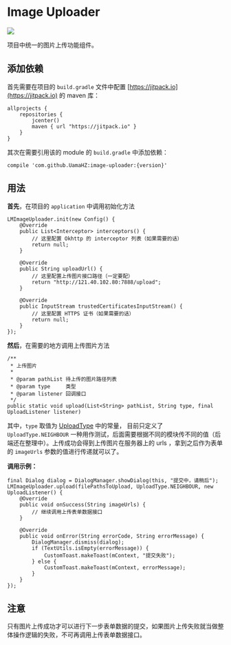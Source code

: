 # Image Uploader
[![](https://jitpack.io/v/UamaHZ/image-uploader.svg)](https://jitpack.io/#UamaHZ/image-uploader)

项目中统一的图片上传功能组件。

## 添加依赖
首先需要在项目的 `build.gradle` 文件中配置 [https://jitpack.io](https://jitpack.io) 的 maven 库：
```
allprojects {
    repositories {
        jcenter()
        maven { url "https://jitpack.io" }
    }
}
```
其次在需要引用该的 module 的 `build.gradle` 中添加依赖：
```
compile 'com.github.UamaHZ:image-uploader:{version}'
```

## 用法
**首先**，在项目的 `application` 中调用初始化方法
```
LMImageUploader.init(new Config() {
    @Override
    public List<Interceptor> interceptors() {
        // 这里配置 Okhttp 的 interceptor 列表（如果需要的话）
        return null;
    }

    @Override
    public String uploadUrl() {
        // 这里配置上传图片接口路径（一定要配）
        return "http://121.40.102.80:7888/upload";
    }

    @Override
    public InputStream trustedCertificatesInputStream() {
        // 这里配置 HTTPS 证书（如果需要的话）
        return null;
    }
});
```

**然后**，在需要的地方调用上传图片方法
```
/**
 * 上传图片
 *
 * @param pathList 待上传的图片路径列表
 * @param type     类型
 * @param listener 回调接口
 */
public static void upload(List<String> pathList, String type, final UploadListener listener)
```
其中，`type` 取值为 [UploadType](https://github.com/UamaHZ/image-uploader/blob/master/src/main/java/cn/com/uama/imageuploader/UploadType.java) 中的常量，
目前只定义了 `UploadType.NEIGHBOUR` 一种用作测试，后面需要根据不同的模块传不同的值（后端还在整理中）。上传成功会得到上传图片在服务器上的 urls ，拿到之后作为表单的 `imageUrls` 参数的值进行传递就可以了。

**调用示例：**
```
final Dialog dialog = DialogManager.showDialog(this, "提交中，请稍后");
LMImageUploader.upload(filePathsToUpload, UploadType.NEIGHBOUR, new UploadListener() {
    @Override
    public void onSuccess(String imageUrls) {
        // 继续调用上传表单数据接口
    }

    @Override
    public void onError(String errorCode, String errorMessage) {
        DialogManager.dismiss(dialog);
        if (TextUtils.isEmpty(errorMessage)) {
            CustomToast.makeToast(mContext, "提交失败");
        } else {
            CustomToast.makeToast(mContext, errorMessage);
        }
    }
});
```

## 注意
只有图片上传成功才可以进行下一步表单数据的提交，如果图片上传失败就当做整体操作逻辑的失败，不可再调用上传表单数据接口。
